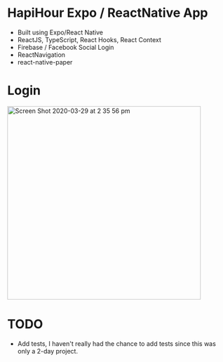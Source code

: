 # HapiHour Expo / ReactNative App
- Built using Expo/React Native
- ReactJS, TypeScript, React Hooks, React Context
- Firebase / Facebook Social Login
- ReactNavigation
- react-native-paper

# Login
<img width="441" alt="Screen Shot 2020-03-29 at 2 35 56 pm" src="https://user-images.githubusercontent.com/4714727/77839698-aee81800-71ca-11ea-9a3f-2f2d7c9f5fd3.png">

# TODO
- Add tests, I haven't really had the chance to add tests since this was only a 2-day project.
